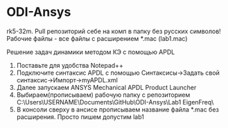 # ODI-Ansys
rk5-32m. Pull репозиторий себе на комп в папку без русских символов!
Рабочие файлы - все файлы с расширением *.mac  (lab1.mac)

Решение задач динамики методом КЭ с помощью APDL 
1) Поставьте для удобства Notepad++
2) Подключите синтаксис APDL с помощью Синтаксисы->Задать свой синтаксис->Импорт->myAPDL.xml
3) Далее запускаем ANSYS Mechanical APDL Product Launcher 
4) Выбираем(прописываем) рабочую папку с репозиторием C:\Users\USERNAME\Documents\GitHub\ODI-Ansys\Lab1 EigenFreq\
5) В консоли сверху в ансисе прописываем название файла *.mac без расширения. Просто пишем допустим lab1
